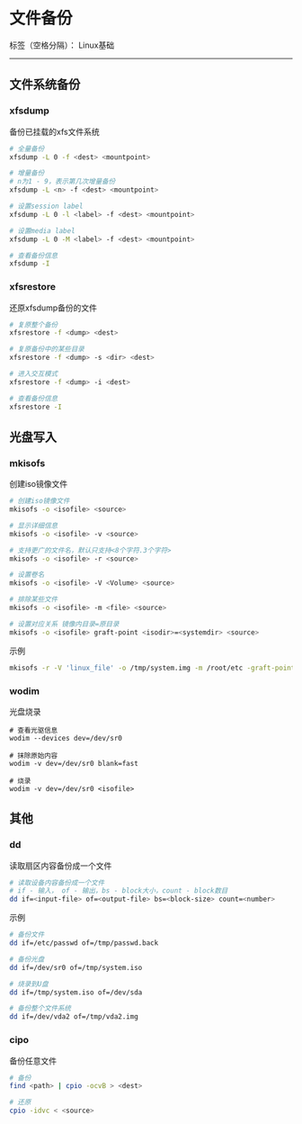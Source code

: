 # 文件备份

标签（空格分隔）： Linux基础

---

## 文件系统备份

### xfsdump

备份已挂载的xfs文件系统

```bash
# 全量备份
xfsdump -L 0 -f <dest> <mountpoint>

# 增量备份
# n为1 - 9，表示第几次增量备份
xfsdump -L <n> -f <dest> <mountpoint>

# 设置session label
xfsdump -L 0 -l <label> -f <dest> <mountpoint>

# 设置media label
xfsdump -L 0 -M <label> -f <dest> <mountpoint>

# 查看备份信息
xfsdump -I
```

### xfsrestore

还原xfsdump备份的文件

```bash
# 复原整个备份
xfsrestore -f <dump> <dest>

# 复原备份中的某些目录
xfsrestore -f <dump> -s <dir> <dest>

# 进入交互模式
xfsrestore -f <dump> -i <dest>

# 查看备份信息
xfsrestore -I
```

## 光盘写入

### mkisofs

创建iso镜像文件

```bash
# 创建iso镜像文件
mkisofs -o <isofile> <source>

# 显示详细信息
mkisofs -o <isofile> -v <source>

# 支持更广的文件名，默认只支持<8个字符.3个字符>
mkisofs -o <isofile> -r <source>

# 设置卷名
mkisofs -o <isofile> -V <Volume> <source>

# 排除某些文件
mkisofs -o <isofile> -m <file> <source>

# 设置对应关系 镜像内目录=原目录
mkisofs -o <isofile> graft-point <isodir>=<systemdir> <source>
```

示例

```bash
mkisofs -r -V 'linux_file' -o /tmp/system.img -m /root/etc -graft-point /root=/root /home=/home /etc=/etc
```

### wodim

光盘烧录

```
# 查看光驱信息
wodim --devices dev=/dev/sr0

# 抹除原始内容
wodim -v dev=/dev/sr0 blank=fast

# 烧录
wodim -v dev=/dev/sr0 <isofile>
```

## 其他

### dd

读取扇区内容备份成一个文件

```bash
# 读取设备内容备份成一个文件
# if - 输入， of - 输出，bs - block大小，count - block数目
dd if=<input-file> of=<output-file> bs=<block-size> count=<number>
```

示例

```bash
# 备份文件
dd if=/etc/passwd of=/tmp/passwd.back

# 备份光盘
dd if=/dev/sr0 of=/tmp/system.iso

# 烧录到U盘
dd if=/tmp/system.iso of=/dev/sda

# 备份整个文件系统
dd if=/dev/vda2 of=/tmp/vda2.img
```

### cipo

备份任意文件

```bash
# 备份
find <path> | cpio -ocvB > <dest>

# 还原
cpio -idvc < <source>
```
